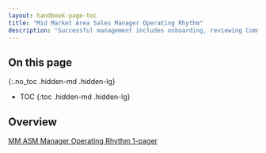 ```yaml
---
layout: handbook-page-toc
title: "Mid Market Area Sales Manager Operating Rhythm"
description: "Successful management includes onboarding, reviewing Command Plans, opportunity coaching, strategic coaching, career development and performance management"
---
```



## On this page
{:.no_toc .hidden-md .hidden-lg}

- TOC
{:toc .hidden-md .hidden-lg}

## Overview

[MM ASM Manager Operating Rhythm 1-pager](https://docs.google.com/spreadsheets/d/1dOtJq4SfUxZUy313f4-4tnGy0o-iuWjM3KF3DXT5EEI/edit#gid=0)
